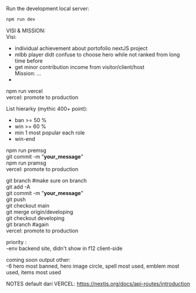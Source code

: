 
Run the development local server:  
```bash
npm run dev
```

VISI & MISSION:  
Visi:  
- individual achievement about portofolio nextJS project  
- mlbb player didt confuse to choose hero while not ranked from long time before  
- get minor contribution income from visitor/client/host  
Mission: ...  
-  

npm run vercel  
vercel: promote to production  

List hierarky (mythic 400+ point):  
- ban >= 50 %  
- win >= 60 %  
- min 1 most popular each role  
- win-end  

npm run premsg  
git commit -m "__your_message__"  
npm run pramsg  
vercel: promote to production  

git branch #make sure on branch   
git add -A  
git commit -m "__your_message__"  
git push  
git checkout main  
git merge origin/developing  
git checkout developing  
git branch #again  
vercel: promote to production  

priority :  
-env backend site, didn't show in f12 client-side  

coming soon output other:  
-6 hero most banned, hero image circle, spell most used, emblem most used, items most used  

NOTES default dari VERCEL: https://nextjs.org/docs/api-routes/introduction